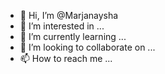 - 👋 Hi, I’m @Marjanaysha
- 👀 I’m interested in ...
- 🌱 I’m currently learning ...
- 💞️ I’m looking to collaborate on ...
- 📫 How to reach me ...

<!---
Marjanaysha/Marjanaysha is a ✨ special ✨ repository because its `README.md` (this file) appears on your GitHub profile.
You can click the Preview link to take a look at your changes.
--->
